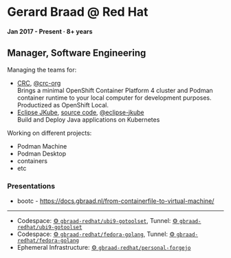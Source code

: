 # Gerard Braad @ Red Hat

#### Jan 2017 - Present · 8+ years

## Manager, Software Engineering

Managing the teams for:
  * [CRC](https://crc.dev), [@crc-org](https://github.com/crc-org)  
    Brings a minimal OpenShift Container Platform 4 cluster and Podman container runtime to your local computer for development purposes. Productized as OpenShift Local.
  * [Eclipse JKube](https://www.eclipse.org/jkube/), [source code](https://github.com/eclipse/jkube), [@eclipse-jkube](https://github.com/eclipse-jkube)    
    Build and Deploy Java applications on Kubernetes

Working on different projects:
  * Podman Machine
  * Podman Desktop
  * containers
  * etc

### Presentations
  - bootc - https://docs.gbraad.nl/from-containerfile-to-virtual-machine/

---

- Codespace: [⚙️ `gbraad-redhat/ubi9-gotoolset`](https://codespaces.new/gbraad-redhat/ubi9-gotoolset/), Tunnel: [⚙️ `gbraad-redhat/ubi9-gotoolset`](https://github.com/gbraad-redhat/ubi9-gotoolset/actions/workflows/tailscale-code-tunnel.yml)
- Codespace: [⚙️ `gbraad-redhat/fedora-golang`](https://codespaces.new/gbraad-redhat/fedora-golang/), Tunnel: [⚙️ `gbraad-redhat/fedora-golang`](https://github.com/gbraad-redhat/fedora-golang/actions/workflows/tailscale-code-tunnel.yml)
- Ephemeral Infrastructure: [⚙️ `gbraad-redhat/personal-forgejo`](https://github.com/gbraad-redhat/personal-forgejo/actions/workflows/tailscale-deploy.yml)
